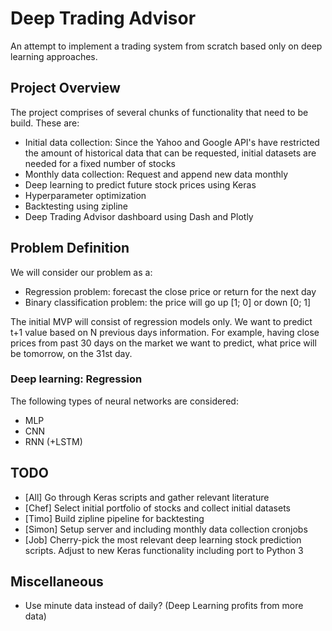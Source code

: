 # Deep Trading Advisor

An attempt to implement a trading system from scratch based only on deep learning approaches.

## Project Overview

The project comprises of several chunks of functionality that need to be build. These are:
- Initial data collection: Since the Yahoo and Google API's have restricted the amount of historical data that can be requested, initial datasets are needed for a fixed number of stocks
- Monthly data collection: Request and append new data monthly
- Deep learning to predict future stock prices using Keras
- Hyperparameter optimization
- Backtesting using zipline
- Deep Trading Advisor dashboard using Dash and Plotly

## Problem Definition

We will consider our problem as a:
- Regression problem: forecast the close price or return for the next day
- Binary classification problem: the price will go up [1; 0] or down [0; 1]

The initial MVP will consist of regression models only. We want to predict t+1 value based on N previous days information. For example, having close prices from past 30 days on the market we want to predict, what price will be tomorrow, on the 31st day.

### Deep learning: Regression

The following types of neural networks are considered:
- MLP
- CNN
- RNN (+LSTM)

## TODO
- [All] Go through Keras scripts and gather relevant literature
- [Chef] Select initial portfolio of stocks and collect initial datasets
- [Timo] Build zipline pipeline for backtesting
- [Simon] Setup server and including monthly data collection cronjobs
- [Job] Cherry-pick the most relevant deep learning stock prediction scripts. Adjust to new Keras functionality including port to Python 3

## Miscellaneous
- Use minute data instead of daily? (Deep Learning profits from more data)
